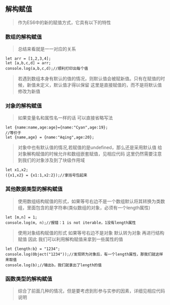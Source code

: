 ## 解构赋值
> 作为ES6中的新的赋值方式，它具有以下的特性

### 数组的解构赋值
> 总结来看就是一一对应的关系

```
let arr = [1,2,3,4];
let [a,b,c,d] = arr;
console.log(a,b,c,d);//顺利打印出每个值
```
> 若遇到数组本身有默认的值的情况，则默认值会被赋新值。只有在赋值的时候，新值未定义，默认值才得以保留
> 这里是直接赋值的，而不是将默认值修改为新值

### 对象的解构赋值
> 如果变量名和属性名一样的话 可以直接省略写法
```
let {name:name,age:age}={name:"Cyan",age:19};
//等价于
let {name,age} = {name:"Aqing",age:20};
```
> 对象中也有默认值的情况,若赋值的是undefined，那么还是采用默认值
> 给对象解构赋值的时候允许和数组嵌套赋值，见相应代码
> 这里仍然需要注意到我们的对象涉及到了块级作用域
```
let x1,x2;
({x1,x2} = {x1:1,x2:2});//拿括号包起来
```

### 其他数据类型的解构赋值
> 使用数组结构赋值的形式，如果等号右边不是一个数组默认将其转换为类数组，里面包含的是字符串(类似数组的对象，必须有一个length属性)
```
let [m,n] = 1;
console.log(m, n);//报错：1 is not iterable，1没有length属性
```
> 使用对象结构赋值的形式 如果等号右边不是对象 默认转为对象 再进行结构赋值
> 因此 我们可以利用解构赋值来拿到一些属性的值
```
let {length:b} = "1234";
console.log(Object("1234"));//发现转为对象后，有一个length属性，那我们就这样来取值
console.log(b);//输出b，我们就拿出了length的值
```
### 函数类型的解构赋值
> 综合了前面几种的情况，但是要考虑到形参与实参的因素，详细见相应代码说明